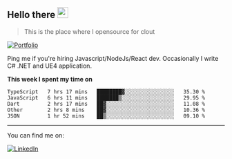 <h2>Hello there <img src="https://camo.githubusercontent.com/2019d90b5d6b109833b6e130852e36fce013bb14/68747470733a2f2f63756c746f667468657061727479706172726f742e636f6d2f706172726f74732f68642f6c6170746f705f706172726f742e676966" width="25px"></h2>

>This is the place where I opensource for clout

[![Portfolio](https://img.shields.io/badge/web-portfolio-black)](https://izqalan.github.io/?utm_source=github&utm_medium=social&utm_campaign=portfolio)

Ping me if you're hiring Javascript/NodeJs/React dev. Occasionally I write C# .NET and UE4 application.

**This week I spent my time on**
<!--START_SECTION:waka-->
```text
TypeScript   7 hrs 17 mins   ████████▓░░░░░░░░░░░░░░░░   35.30 % 
JavaScript   6 hrs 11 mins   ███████▒░░░░░░░░░░░░░░░░░   29.95 % 
Dart         2 hrs 17 mins   ██▓░░░░░░░░░░░░░░░░░░░░░░   11.08 % 
Other        2 hrs 8 mins    ██▓░░░░░░░░░░░░░░░░░░░░░░   10.36 % 
JSON         1 hr 52 mins    ██▒░░░░░░░░░░░░░░░░░░░░░░   09.10 % 
```
<!--END_SECTION:waka-->
___

You can find me on:

[![LinkedIn](https://img.omvr.io/linkedin.svg)](https://www.linkedin.com/in/izqalan/)
